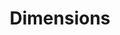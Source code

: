 ---
bigquery: https://console.cloud.google.com/bigquery?p=covid-19-dimensions-ai&page=table&d=data&t=publications
contributors: Digital Science, https://www.digital-science.com/
cost: Free for personal, non-commercial use.
description: Dimensions contains more than 100 million publications, ranging from
  articles published in scholarly journals, books and book chapters, to preprints
  and conference proceedings. All publications are contextualized with linked data
  sets, funding, publications, patents, clinical trials, and policy documents. You
  can also view associated categories, funders, institutions, and researcher profiles.
documentation: https://docs.dimensions.ai/bigquery/index.html
last_edit: 04/11/2022, 21:43:33
location: https://www.dimensions.ai/products/free/
maintained_by: Digital Science, https://www.digital-science.com/
schema_fields:
- funding_currency
- kind
- title
- research_org_cities
- researcher_ids
- date_imported_gbq
- editors
- active_years
- repository_id
- funder_org_acronyms
- application_number
- license
- open_access_categories
- granted_date
- metrics
- category_bra
- parent_id
- funder_countries
- concepts
- funding_details
- assignee_orgs
- jurisdiction
- legal_status
- current_assignee
- original_assignee_countries
- relationships
- year
- pmcid
- created_date
- associated_grant_ids
- citations
- isbn
- current_assignee_countries
- type
- category_rcdc
- date_modified
- funding_usd
- book_title
- abstract
- resulting_publication_ids
- associated_publication_arxiv_id
- subtitles
- cited_by_ids
- end_year
- book_series_title
- associated_publication_id
- priority_year
- issue
- original_assignee_orgs
- journal
- funder_orgs
- funding_gbp
- publication_year
- foa_number
- gender
- status
- pages
- category_hrcs_rac
- description
- repository_name
- categories
- open_access_categories_v2
- labels
- filing_year
- funder_org_cities
- eisbn
- research_org_state_names
- altmetrics
- linkout
- resulting_publication_doi
- category_hra
- original_assignee
- acknowledgements
- category_for
- language
- start_date
- date
- original_title
- citation_string
- research_org_countries
- publisher
- interventions
- grant_number
- funding_cny
- email_address
- reference_ids
- expiration_year
- associated_publication_pmid
- funding_nzd
- date_print
- family_count
- source_id
- publication_ids
- supporting_grant_ids
- aliases
- embargo_date
- research_org_state_codes
- funding_eur
- granted_year
- funder_org_countries
- acronym
- investigators
- research_orgs
- address
- category_sdg
- repository_url
- doi
- authors
- pmid
- clinical_trial_ids
- date_online
- inventor_names
- filing_status
- cpc
- funding_cad
- family_members_ids
- patent_ids
- citations_count
- phase
- legal_events
- mesh_terms
- funder_org
- current_assignee_orgs
- assignee_countries
- name
- date_inserted
- research_org_country_names
- mesh_headings
- brief_title
- funding_jpy
- end_date
- established
- priority_date
- original_abstract
- id
- funding_aud
- ipcr
- conditions
- research_org_city_names
- arxiv_id
- category_uoa
- funding_chf
- volume
- expiration_date
- date_normal
- funding_amount
- conference
- family_id
- organisation_details
- category_hrcs_hc
- wikipedia_url
- journal_lists
- external_ids
- proceedings_title
- registry
- links
- associated_publication_doi
- acronyms
- category_icrp_cso
- filing_date
- category_icrp_ct
- types
- funder_org_state_codes
- start_year
- publication_date
shortname: dimensions
tags:
- scholarly literature
- patents
- funding
- clinical trials
- academic profiles
terms_of_use: 'Use of both the Dimensions COVID-19 dataset and full Dimensions dataset
  are subject to the Dimensions Terms of use: https://www.dimensions.ai/policies-terms-legal '
title: Dimensions
uuid: dcff88bd-fe6b-4fdb-8159-809bf9d7bc1c
---